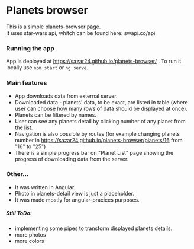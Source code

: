 # Planets browser

This is a simple planets-browser page.  
It uses star-wars api, whitch can be found here: swapi.co/api.

### Running the app
App is deployed at https://sazar24.github.io/planets-browser/ .
To run it locally use ``npm start`` or ``ng serve``.

### Main features
+ App downloads data from external server. 
+ Downloaded data - planets' data, to be exact, are listed in table (where user can choose how many rows of data should be displayed at once).
+ Planets can be filtered by names.
+ User can see any planets detail by clicking number of any planet from the list.
+ Navigation is also possible by routes (for example changing planets number in https://sazar24.github.io/planets-browser/planets/16 from "16" to "25")
+ There is a simple progress bar on "Planet List" page showing the progress of downloading data from the server.

### Other...
- It was written in Angular.
- Photo in planets-detail view is just a placeholder.
- It was made mostly for angular-pracices purposes.

##### Still ToDo:
+ implementing some pipes to transform displayed planets details.
+ more photos
+ more colors